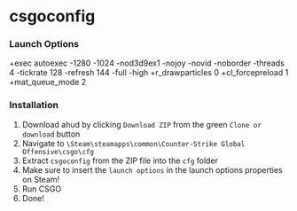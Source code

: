 # csgoconfig

### Launch Options
+exec autoexec -1280 -1024 -nod3d9ex1 -nojoy -novid -noborder -threads 4 -tickrate 128 -refresh 144 -full -high +r_drawparticles 0 +cl_forcepreload 1 +mat_queue_mode 2

### Installation
1. Download ahud by clicking `Download ZIP` from the green `Clone or download` button
2. Navigate to `\Steam\steamapps\common\Counter-Strike Global Offensive\csgo\cfg`
3. Extract `csgoconfig` from the ZIP file into the `cfg` folder
4. Make sure to insert the `launch options` in the launch options properties on Steam!
5. Run CSGO
6. Done!
